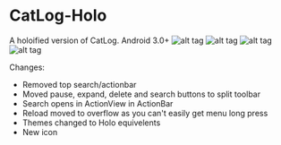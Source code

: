 CatLog-Holo
===========

A holoified version of CatLog. Android 3.0+
![alt tag](http://i.imgur.com/QQ8xn5rl.png)
![alt tag](http://i.imgur.com/a4gM16Ml.png)
![alt tag](http://i.imgur.com/1qHFDcil.png)
![alt tag](http://i.imgur.com/NLCh4aYl.png)

Changes:
- Removed top search/actionbar
- Moved pause, expand, delete and search buttons to split toolbar
- Search opens in ActionView in ActionBar
- Reload moved to overflow as you can't easily get menu long press
- Themes changed to Holo equivelents
- New icon
